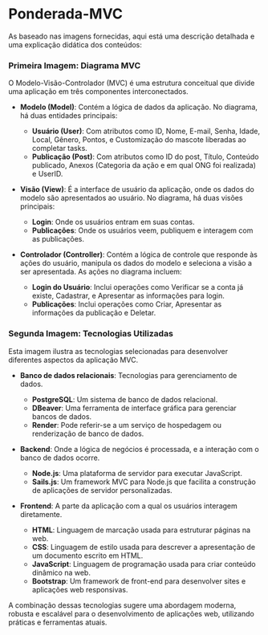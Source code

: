 # Ponderada-MVC

As baseado nas imagens fornecidas, aqui está uma descrição detalhada e uma explicação didática dos conteúdos:

### Primeira Imagem: Diagrama MVC

O Modelo-Visão-Controlador (MVC) é uma estrutura conceitual que divide uma aplicação em três componentes interconectados.

- **Modelo (Model)**: Contém a lógica de dados da aplicação. No diagrama, há duas entidades principais:
  - **Usuário (User)**: Com atributos como ID, Nome, E-mail, Senha, Idade, Local, Gênero, Pontos, e Customização do mascote liberadas ao completar tasks.
  - **Publicação (Post)**: Com atributos como ID do post, Título, Conteúdo publicado, Anexos (Categoria da ação e em qual ONG foi realizada) e UserID.

- **Visão (View)**: É a interface de usuário da aplicação, onde os dados do modelo são apresentados ao usuário. No diagrama, há duas visões principais:
  - **Login**: Onde os usuários entram em suas contas.
  - **Publicações**: Onde os usuários veem, publiquem e interagem com as publicações.

- **Controlador (Controller)**: Contém a lógica de controle que responde às ações do usuário, manipula os dados do modelo e seleciona a visão a ser apresentada. As ações no diagrama incluem:
  - **Login do Usuário**: Inclui operações como Verificar se a conta já existe, Cadastrar, e Apresentar as informações para login.
  - **Publicações**: Inclui operações como Criar, Apresentar as informações da publicação e Deletar.

### Segunda Imagem: Tecnologias Utilizadas

Esta imagem ilustra as tecnologias selecionadas para desenvolver diferentes aspectos da aplicação MVC.

- **Banco de dados relacionais**: Tecnologias para gerenciamento de dados.
  - **PostgreSQL**: Um sistema de banco de dados relacional.
  - **DBeaver**: Uma ferramenta de interface gráfica para gerenciar bancos de dados.
  - **Render**: Pode referir-se a um serviço de hospedagem ou renderização de banco de dados.

- **Backend**: Onde a lógica de negócios é processada, e a interação com o banco de dados ocorre.
  - **Node.js**: Uma plataforma de servidor para executar JavaScript.
  - **Sails.js**: Um framework MVC para Node.js que facilita a construção de aplicações de servidor personalizadas.

- **Frontend**: A parte da aplicação com a qual os usuários interagem diretamente.
  - **HTML**: Linguagem de marcação usada para estruturar páginas na web.
  - **CSS**: Linguagem de estilo usada para descrever a apresentação de um documento escrito em HTML.
  - **JavaScript**: Linguagem de programação usada para criar conteúdo dinâmico na web.
  - **Bootstrap**: Um framework de front-end para desenvolver sites e aplicações web responsivas.

A combinação dessas tecnologias sugere uma abordagem moderna, robusta e escalável para o desenvolvimento de aplicações web, utilizando práticas e ferramentas atuais.
